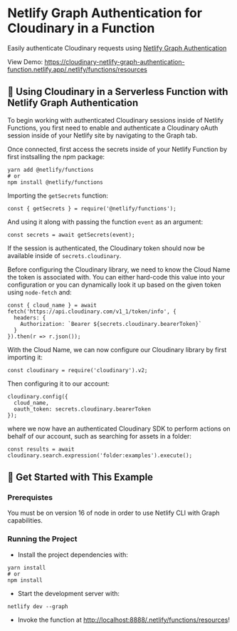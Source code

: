 # Netlify Graph Authentication for Cloudinary in a Function

Easily authenticate Cloudinary requests using [Netlify Graph Authentication](https://docs.netlify.com/netlify-labs/experimental-features/netlify-graph/authentication/)

View Demo: <https://cloudinary-netlify-graph-authentication-function.netlify.app/.netlify/functions/resources>

## 🧰 Using Cloudinary in a Serverless Function with Netlify Graph Authentication 

To begin working with authenticated Cloudinary sessions inside of Netlify Functions, you first need to enable and authenticate a Cloudinary oAuth session inside of your Netlify site by navigating to the Graph tab.

Once connected, first access the secrets inside of your Netlify Function by first instsalling the npm package:

```
yarn add @netlify/functions
# or
npm install @netlify/functions
```

Importing the `getSecrets` function:

```
const { getSecrets } = require('@netlify/functions');
```

And using it along with passing the function `event` as an argument:

```
const secrets = await getSecrets(event);
```

If the session is authenticated, the Cloudinary token should now be available inside of `secrets.cloudinary`.

Before configuring the Cloudinary library, we need to know the Cloud Name the token is associated with. You can either hard-code this value into your configuration or you can dynamically look it up based on the given token using `node-fetch` and:

```
const { cloud_name } = await fetch('https://api.cloudinary.com/v1_1/token/info', {
  headers: {
    Authorization: `Bearer ${secrets.cloudinary.bearerToken}`
  }
}).then(r => r.json());
```

With the Cloud Name, we can now configure our Cloudinary library by first importing it:

```
const cloudinary = require('cloudinary').v2;
```

Then configuring it to our account:

```
cloudinary.config({
  cloud_name,
  oauth_token: secrets.cloudinary.bearerToken
});
```

where we now have an authenticated Cloudinary SDK to perform actions on behalf of our account, such as searching for assets in a folder:

```
const results = await cloudinary.search.expression('folder:examples').execute();
```


## 🚀 Get Started with This Example

### Prerequistes

You must be on version 16 of node in order to use Netlify CLI with Graph capabilities.

### Running the Project

* Install the project dependencies with:

```
yarn install
# or
npm install
```

* Start the development server with:

```
netlify dev --graph
```

* Invoke the function at <http://localhost:8888/.netlify/functions/resources>!
